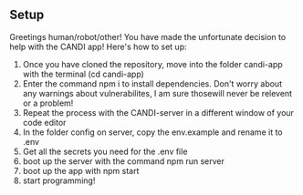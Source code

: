 ## Setup

Greetings human/robot/other! You have made the unfortunate decision to help with the CANDI app! Here's how to set up:

1) Once you have cloned the repository, move into the folder candi-app with the terminal (cd candi-app)
2) Enter the command npm i to install dependencies. Don't worry about any warnings about vulnerabilites, I am sure thosewill never be relevent or a problem!
3) Repeat the process with the CANDI-server in a different window of your code editor
4) In the folder config on server, copy the env.example and rename it to .env
4) Get all the secrets you need for the .env file 
4) boot up the server with the command npm run server
5) boot up the app with npm start
6) start programming!
